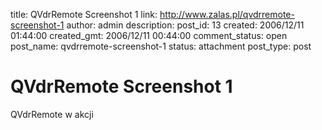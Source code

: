 title: QVdrRemote Screenshot 1
link: http://www.zalas.pl/qvdrremote-screenshot-1
author: admin
description: 
post_id: 13
created: 2006/12/11 01:44:00
created_gmt: 2006/12/11 00:44:00
comment_status: open
post_name: qvdrremote-screenshot-1
status: attachment
post_type: post

# QVdrRemote Screenshot 1

QVdrRemote w akcji